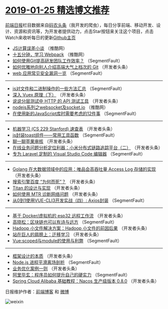 # [2019-01-25 精选博文推荐](https://toutiao.qdkfweb.cn/date/2019/01/25)

[前端日报](https://qdkfweb.cn/c/news)栏目数据来自[码农头条](https://toutiao.qdkfweb.cn/)（我开发的爬虫），每日分享前端、移动开发、设计、资源和资讯等，为开发者提供动力，点击Star按钮来关注这个项目，点击Watch来收听每日的更新[Github主页](https://github.com/kujian/frontendDaily)
* [JS计算误差小谈](https://toutiao.qdkfweb.cn/99092.html) （推酷网）
* [十五分钟，学习 Webpack](https://toutiao.qdkfweb.cn/99091.html) （推酷网）
* [如何使用Git提高研发团队工作效率？](https://toutiao.qdkfweb.cn/99009.html) （SegmentFault）
* [如何优雅地向别人介绍高端大气上档次的 Git](https://toutiao.qdkfweb.cn/99059.html) （开发者头条）
* [web 应用常见安全漏洞一览](https://toutiao.qdkfweb.cn/99010.html) （SegmentFault）

***
* [js对文件和二进制操作的一些方法汇总](https://toutiao.qdkfweb.cn/99021.html) （SegmentFault）
* [深入 Vuex 原理（下）](https://toutiao.qdkfweb.cn/99034.html) （开发者头条）
* [说说分层测试中 HTTP 的 API 测试工具](https://toutiao.qdkfweb.cn/99036.html) （开发者头条）
* [nodejs系列之websocket及socket.io](https://toutiao.qdkfweb.cn/99090.html) （推酷网）
* [在使用新的JavaScript库时需要考虑的12件事](https://toutiao.qdkfweb.cn/99017.html) （SegmentFault）

***
* [机器学习 (CS 229 Stanford) 速查表](https://toutiao.qdkfweb.cn/99056.html) （开发者头条）
* [js封装toast组件——常用工具函数](https://toutiao.qdkfweb.cn/99018.html) （SegmentFault）
* [聊一聊苹果审核](https://toutiao.qdkfweb.cn/99030.html) （开发者头条）
* [在线业务问题分析定位利器：小米分布式链路追踪平台（二）](https://toutiao.qdkfweb.cn/99041.html) （开发者头条）
* [专为 Laravel 定制的 Visual Studio Code 编辑器](https://toutiao.qdkfweb.cn/99020.html) （SegmentFault）

***
* [Golang 在大数据领域中的应用：唯品会高吞吐量 Access Log 存储的实现](https://toutiao.qdkfweb.cn/99031.html) （开发者头条）
* [搜索引擎百度 “为何而死”？](https://toutiao.qdkfweb.cn/99043.html) （开发者头条）
* [Titan 的设计与实现](https://toutiao.qdkfweb.cn/99060.html) （开发者头条）
* [如何使用 MTR 诊断网络问题](https://toutiao.qdkfweb.cn/99032.html) （开发者头条）
* [从0到1使用VUE-CLI3开发实战（四）: Axios封装](https://toutiao.qdkfweb.cn/99011.html) （SegmentFault）

***
* [基于 Docker/虚拟机的 esp32 远程工作流](https://toutiao.qdkfweb.cn/99046.html) （开发者头条）
* [高晓松：区块链也可以有诗与远方](https://toutiao.qdkfweb.cn/99022.html) （SegmentFault）
* [Hadoop 小文件解决方案：Hadoop 小文件的前因后果](https://toutiao.qdkfweb.cn/99061.html) （开发者头条）
* [站在巨人的肩膀上：迁移学习](https://toutiao.qdkfweb.cn/99033.html) （开发者头条）
* [Vue:scoped与module的使用与利弊](https://toutiao.qdkfweb.cn/99012.html) （SegmentFault）

***
* [框架设计的本质](https://toutiao.qdkfweb.cn/99047.html) （开发者头条）
* [Node.js 进程平滑离场剖析](https://toutiao.qdkfweb.cn/99023.html) （SegmentFault）
* [业务优化案例一则](https://toutiao.qdkfweb.cn/99062.html) （开发者头条）
* [阿里毕玄：程序员如何提升自己的硬实力](https://toutiao.qdkfweb.cn/99013.html) （SegmentFault）
* [Spring Cloud Alibaba 基础教程：Nacos 生产级版本 0.8.0](https://toutiao.qdkfweb.cn/99048.html) （开发者头条）

日报维护作者：[前端博客](https://qdkfweb.cn/) 和 [微博](https://qdkfweb.cn/go/weibo)

![weixin](https://user-images.githubusercontent.com/3055447/38468989-651132ac-3b80-11e8-8e6b-15122322a9d7.png)
